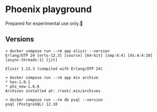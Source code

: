 # Phoenix playground

Prepared for experimental use only.:penguin:

## Versions

```
➜ docker compose run --rm app elixir --version
Erlang/OTP 24 [erts-12.3] [source] [64-bit] [smp:4:4] [ds:4:4:10] [async-threads:1] [jit]

Elixir 1.13.3 (compiled with Erlang/OTP 24)

➜ docker compose run --rm app mix archive
* hex-1.0.1
* phx_new-1.6.6
Archives installed at: /root/.mix/archives

➜ docker compose run --rm db psql --version
psql (PostgreSQL) 12.10
```
